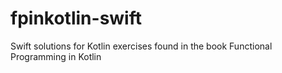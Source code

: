 # fpinkotlin-swift
Swift solutions for Kotlin exercises found in the book Functional Programming in Kotlin
